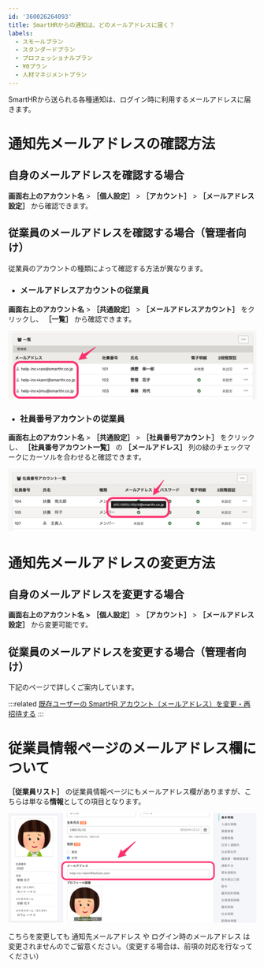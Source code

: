 ```yaml
---
id: '360026264093'
title: SmartHRからの通知は、どのメールアドレスに届く？
labels:
  - スモールプラン
  - スタンダードプラン
  - プロフェッショナルプラン
  - ¥0プラン
  - 人材マネジメントプラン
---
```

SmartHRから送られる各種通知は、ログイン時に利用するメールアドレスに届きます。

# 通知先メールアドレスの確認方法

## 自身のメールアドレスを確認する場合

**画面右上のアカウント名** \> **［個人設定］** \> **［アカウント］** \> **［メールアドレス設定］** から確認できます。

## 従業員のメールアドレスを確認する場合（管理者向け）

従業員のアカウントの種類によって確認する方法が異なります。

- ### メールアドレスアカウントの従業員
    

**画面右上のアカウント名** > **［共通設定］** \> **［メールアドレスアカウント］** をクリックし、 **［一覧］** から確認できます。

![](./__________2021-04-21_14_18_11.png)

- ### 社員番号アカウントの従業員
    

**画面右上のアカウント名** \> **［共通設定］** \> **［社員番号アカウント］** をクリックし、 **［社員番号アカウント一覧］** の **［メールアドレス］** 列の緑のチェックマークにカーソルを合わせると確認できます。

![](./__________2021-04-21_14_16_06.png)

# 通知先メールアドレスの変更方法

## 自身のメールアドレスを変更する場合

**画面右上のアカウント名 >** **［個人設定］** \> **［アカウント］** \> **［メールアドレス設定］** から変更可能です。

## 従業員のメールアドレスを変更する場合（管理者向け）

下記のページで詳しくご案内しています。

:::related
[既存ユーザーの SmartHR アカウント（メールアドレス）を変更・再招待する](https://knowledge.smarthr.jp/hc/ja/articles/360026265393)
:::

# 従業員情報ページのメールアドレス欄について

 **［従業員リスト］** の従業員情報ページにもメールアドレス欄がありますが、こちらは単なる**情報**としての項目となります。

![](./image1.png)

こちらを変更しても 通知先メールアドレス や ログイン時のメールアドレス は変更されませんのでご留意ください。（変更する場合は、前項の対応を行なってください）
